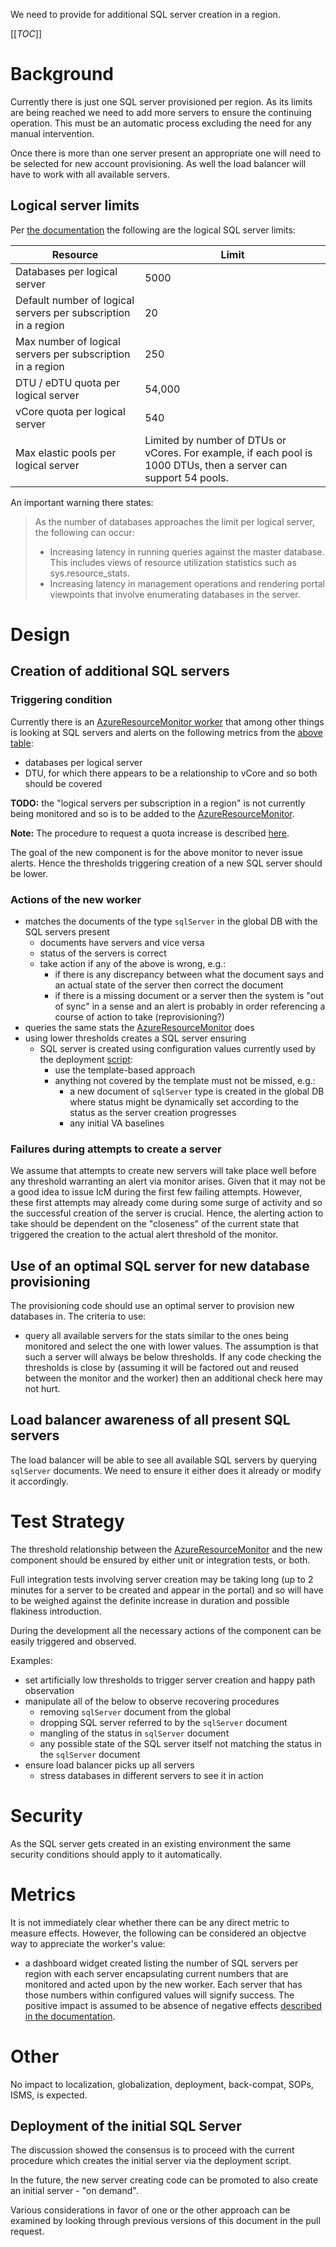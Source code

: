 We need to provide for additional SQL server creation in a region.

[[_TOC_]]

# Background

Currently there is just one SQL server provisioned per region. As its limits are being reached we need to add
more servers to ensure the continuing operation. This must be an automatic process excluding the need for any
manual intervention.

Once there is more than one server present an appropriate one will need to be selected for new account provisioning.
As well the load balancer will have to work with all available servers.

## Logical server limits

Per [the documentation][limits] the following are the logical SQL server limits:

Resource | Limit
--- | ---
Databases per logical server | 5000
Default number of logical servers per subscription in a region|20
Max number of logical servers per subscription in a region|250
DTU / eDTU quota per logical server|54,000
vCore quota per logical server|540
Max elastic pools per logical server|Limited by number of DTUs or vCores. For example, if each pool is 1000 DTUs, then a server can support 54 pools.

An important warning there states:

>As the number of databases approaches the limit per logical server, the following can occur:
>
>- Increasing latency in running queries against the master database. This includes views of resource utilization statistics such as sys.resource_stats.
>- Increasing latency in management operations and rendering portal viewpoints that involve enumerating databases in the server.

# Design

## Creation of additional SQL servers

### Triggering condition

Currently there is an [AzureResourceMonitor worker][azureresourcemonitor] that among other things is looking at
SQL servers and alerts on the following metrics from the [above table][section]:

- databases per logical server
- DTU, for which there appears to be a relationship to vCore and so both should be covered

**TODO:** the "logical servers per subscription in a region" is not currently being monitored and so is to be added
to the [AzureResourceMonitor][azureresourcemonitor].

**Note:** The procedure to request a quota increase is described [here][request-quota].

The goal of the new component is for the above monitor to never issue alerts. Hence the thresholds triggering
creation of a new SQL server should be lower.

### Actions of the new worker

- matches the documents of the type `sqlServer` in the global DB with the SQL servers present
  - documents have servers and vice versa
  - status of the servers is correct
  - take action if any of the above is wrong, e.g.:
    - if there is any discrepancy between what the document says and an actual state of the server
      then correct the document
    - if there is a missing document or a server then the system is "out of sync" in a sense and
      an alert is probably in order referencing a course of action to take (reprovisioning?)
- queries the same stats the [AzureResourceMonitor][azureresourcemonitor] does
- using lower thresholds creates a SQL server ensuring
  - SQL server is created using configuration values currently used by the deployment [script][deploy-sql-script]:
    - use the template-based approach
    - anything not covered by the template must not be missed, e.g.:
      - a new document of `sqlServer` type is created in the global DB where status might be dynamically set according
        to the status as the server creation progresses
      - any initial VA baselines

### Failures during attempts to create a server

We assume that attempts to create new servers will take place well before any threshold warranting an alert via
monitor arises. Given that it may not be a good idea to issue IcM during the first few failing attempts. However,
these first attempts may already come during some surge of activity and so the successful creation of the server
is crucial. Hence, the alerting action to take should be dependent on the "closeness" of the current state
that triggered the creation to the actual alert threshold of the monitor.

## Use of an optimal SQL server for new database provisioning

The provisioning code should use an optimal server to provision new databases in. The criteria to use:
- query all available servers for the stats similar to the ones being monitored and select the one with lower values.
  The assumption is that such a server will always be below thresholds. If any code checking the thresholds is close
  by (assuming it will be factored out and reused between the monitor and the worker) then an additional check here may
  not hurt.

## Load balancer awareness of all present SQL servers

The load balancer will be able to see all available SQL servers by querying `sqlServer` documents.
We need to ensure it either does it already or modify it accordingly.

# Test Strategy

The threshold relationship between the [AzureResourceMonitor][azureresourcemonitor] and the new component should
be ensured by either unit or integration tests, or both.

Full integration tests involving server creation may be taking long (up to 2 minutes for a server to be created
and appear in the portal) and so will have to be weighed against the definite increase in duration and possible
flakiness introduction.

During the development all the necessary actions of the component can be easily triggered and observed.

Examples:

- set artificially low thresholds to trigger server creation and happy path observation
- manipulate all of the below to observe recovering procedures
  - removing `sqlServer` document from the global
  - dropping SQL server referred to by the `sqlServer` document
  - mangling of the status in `sqlServer` document
  - any possible state of the SQL server itself not matching the status in the `sqlServer` document
- ensure load balancer picks up all servers
  - stress databases in different servers to see it in action

# Security

As the SQL server gets created in an existing environment the same security conditions should apply to it
automatically.

# Metrics

It is not immediately clear whether there can be any direct metric to measure effects. However, the following can be
considered an objectve way to appreciate the worker's value:
- a dashboard widget created listing the number of SQL servers per region with each server encapsulating current
  numbers that are monitored and acted upon by the new worker. Each server that has those numbers within configured
  values will signify success. The positive impact is assumed to be absence of negative effects
  [described in the documentation][limits].

# Other

No impact to localization, globalization, deployment, back-compat, SOPs, ISMS, is expected.

## Deployment of the initial SQL Server

The discussion showed the consensus is to proceed with the current procedure which creates the initial server 
via the deployment script.

In the future, the new server creating code can be promoted to also create an initial server - "on demand".

Various considerations in favor of one or the other approach can be examined by looking through previous versions of this
document in the pull request.

[limits]: https://docs.microsoft.com/en-us/azure/azure-sql/database/resource-limits-logical-server#logical-server-limits
[azureresourcemonitor]: https://microsofthealth.visualstudio.com/Health/_git/health-paas?path=/src/ResourceProviderApplication/ResourceProviderWorker/AzureResourceMonitor.cs
[section]: #logical-server-limits
[deploy-sql-script]: https://microsofthealth.visualstudio.com/Health/_git/health-paas?path=/deployment/scripts/Deploy-Sql.ps1
[aad-admin]: https://microsofthealth.visualstudio.com/Health/_git/health-paas?path=/deployment/scripts/Deploy-Sql.ps1&version=GBmaster&line=50&lineEnd=50&lineStartColumn=14&lineEndColumn=51&lineStyle=plain&_a=contents
[request-quota]: https://docs.microsoft.com/en-us/azure/azure-sql/database/quota-increase-request